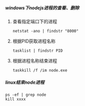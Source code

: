 ##### windows下nodejs进程的查看、删除

1. 查看指定端口下的进程

   ```
   netstat -ano | findstr "8000"
   ```

2. 根据PID获取进程名称

   ```
   tasklist | findstr PID
   ```

3. 根据进程名称结束进程

   ```
   taskkill /f /im node.exe
   ```

##### linux结束node进程

```
ps -ef | grep node
kill xxxx
```

